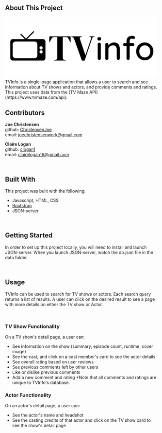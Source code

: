 ## About This Project
<div style="text-align: center"><img src="./images/logo_black.png" alt="logo" width="600px" margin="auto"></div>
TVInfo is a single-page application that allows a user to search and see information about TV shows and actors, and provide comments and ratings. This project uses data from the [TV Maze API](https://www.tvmaze.com/api). 

<br />

## Contributors
**Joe Christensen**
<br />
github: [ChristensenJoe](https://github.com/ChristensenJoe)
<br />
email: joechristensenwork@gmail.com

**Claire Logan**
<br />
github: [clogan1](https://github.com/clogan1)
<br />
email: clairelogan16@gmail.com



<br />

## Built With
This project was built with the following:
- Javascript, HTML, CSS
- [Bootstrap](https://getbootstrap.com/)
- JSON-server

<br />

## Getting Started
In order to set up this project locally, you will need to install and launch JSON-server. When you launch JSON-server, watch the db.json file in the data folder.

<br />


## Usage
TVInfo can be used to search for TV shows or actors. Each search query returns a list of results. A user can click on the desired result to see a page with more details on either the TV show or Actor.

<br />

### TV Show Functionality
On a TV show's detail page, a user can:
- See information on the show (summary, episode count, runtime, cover image)
- See the cast, and click on a cast member's card to see the actor details
- See overall rating based on user reviews
- See previous comments left by other users
- Like or dislike previous comments
- Add a new comment and rating
*Note that all comments and ratings are unique to TVInfo's database.

### Actor Functionality
On an actor's detail page, a user can:
- See the actor's name and headshot
- See the casting credits of that actor and click on the TV show card to see the show's detail page
